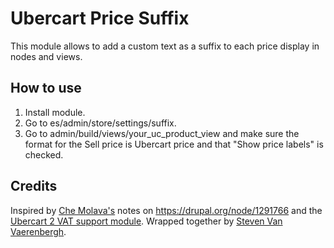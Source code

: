 Ubercart Price Suffix
=====================

This module allows to add a custom text as a suffix to each price display in nodes and views.

How to use
----------

1. Install module.
2. Go to es/admin/store/settings/suffix.
3. Go to admin/build/views/your_uc_product_view and make sure the format for the Sell price is Ubercart price and that "Show price labels" is checked.

Credits
-------

Inspired by [Che Molava's](https://drupal.org/user/731086) notes on https://drupal.org/node/1291766 and the [Ubercart 2 VAT support module](https://drupal.org/project/uc_vat). Wrapped together by [Steven Van Vaerenbergh](https://drupal.org/user/160283).
